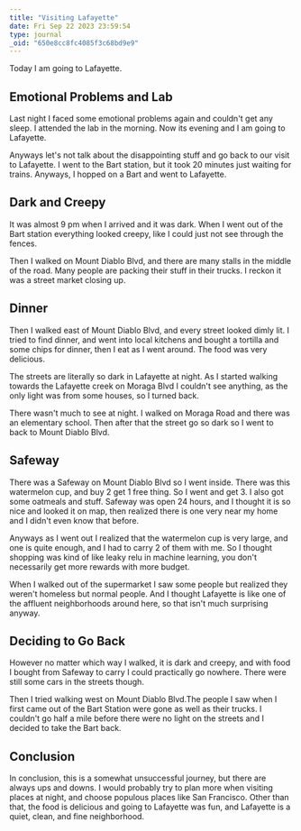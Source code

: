 ```yaml
---
title: "Visiting Lafayette"
date: Fri Sep 22 2023 23:59:54
type: journal
_oid: "650e8cc8fc4085f3c68bd9e9"
---
```

Today I am going to Lafayette.

## Emotional Problems and Lab

Last night I faced some emotional problems again and couldn't get any
sleep. I attended the lab in the morning. Now its evening and I am going
to Lafayette.

Anyways let's not talk about the disappointing stuff and go back to our
visit to Lafayette. I went to the Bart station, but it took 20 minutes
just waiting for trains. Anyways, I hopped on a Bart and went to
Lafayette.

## Dark and Creepy

It was almost 9 pm when I arrived and it was dark. When I went out of
the Bart station everything looked creepy, like I could just not see
through the fences.

Then I walked on Mount Diablo Blvd, and there are many stalls in the
middle of the road. Many people are packing their stuff in their trucks.
I reckon it was a street market closing up.

## Dinner

Then I walked east of Mount Diablo Blvd, and every street looked dimly
lit. I tried to find dinner, and went into local kitchens and bought a
tortilla and some chips for dinner, then I eat as I went around. The
food was very delicious.

The streets are literally so dark in Lafayette at night. As I started
walking towards the Lafayette creek on Moraga Blvd I couldn't see
anything, as the only light was from some houses, so I turned back.

There wasn't much to see at night. I walked on Moraga Road and there was
an elementary school. Then after that the street go so dark so I went to
back to Mount Diablo Blvd.

## Safeway

There was a Safeway on Mount Diablo Blvd so I went inside. There was
this watermelon cup, and buy 2 get 1 free thing. So I went and get 3. I
also got some oatmeals and stuff. Safeway was open 24 hours, and I
thought it is so nice and looked it on map, then realized there is one
very near my home and I didn't even know that before.

Anyways as I went out I realized that the watermelon cup is very large,
and one is quite enough, and I had to carry 2 of them with me. So I
thought shopping was kind of like leaky relu in machine learning, you
don't necessarily get more rewards with more budget.

When I walked out of the supermarket I saw some people but realized they
weren't homeless but normal people. And I thought Lafayette is like one
of the affluent neighborhoods around here, so that isn't much surprising
anyway.

## Deciding to Go Back

However no matter which way I walked, it is dark and creepy, and with
food I bought from Safeway to carry I could practically go nowhere.
There were still some cars in the streets though.

Then I tried walking west on Mount Diablo Blvd.The people I saw when I
first came out of the Bart Station were gone as well as their trucks. I
couldn't go half a mile before there were no light on the streets and I
decided to take the Bart back.

## Conclusion

In conclusion, this is a somewhat unsuccessful journey, but there are
always ups and downs. I would probably try to plan more when visiting
places at night, and choose populous places like San Francisco. Other
than that, the food is delicious and going to Lafayette was fun, and
Lafayette is a quiet, clean, and fine neighborhood.
